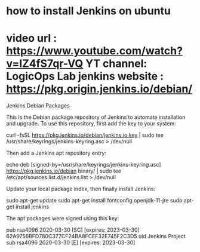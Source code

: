 how to install Jenkins on ubuntu
==================================================
video url : https://www.youtube.com/watch?v=IZ4fS7qr-VQ
YT channel: LogicOps Lab
jenkins website : https://pkg.origin.jenkins.io/debian/
====================================================


Jenkins Debian Packages

This is the Debian package repository of Jenkins to automate installation and upgrade. To use this repository, first add the key to your system:

    
  curl -fsSL https://pkg.jenkins.io/debian/jenkins.io.key | sudo tee \
    /usr/share/keyrings/jenkins-keyring.asc > /dev/null
  

Then add a Jenkins apt repository entry:

    
  echo deb [signed-by=/usr/share/keyrings/jenkins-keyring.asc] \
    https://pkg.jenkins.io/debian binary/ | sudo tee \
    /etc/apt/sources.list.d/jenkins.list > /dev/null
  

Update your local package index, then finally install Jenkins:


    
  sudo apt-get update
  sudo apt-get install fontconfig openjdk-11-jre
  sudo apt-get install jenkins
  

The apt packages were signed using this key:

pub   rsa4096 2020-03-30 [SC] [expires: 2023-03-30]
      62A9756BFD780C377CF24BA8FCEF32E745F2C3D5
uid                      Jenkins Project 
sub   rsa4096 2020-03-30 [E] [expires: 2023-03-30]
